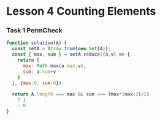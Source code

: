 # Lesson 4 Counting Elements

### Task 1 PermCheck

```javascript
function solution(A) {
  const setA = Array.from(new Set(A));
  const { max, sum } = setA.reduce((a,v) => {
    return {
      max: Math.max(a.max,v),
      sum: a.sum+v
    }
  }, {max:0, sum:0});
    
  return A.length === max && sum === (max*(max+1)/2)
    ? 1
    : 0
}
```